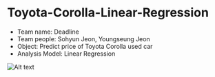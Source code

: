 # Toyota-Corolla-Linear-Regression

* Team name: Deadline
* Team people: Sohyun Jeon, Youngseung Jeon
* Object: Predict price of Toyota Corolla used car
* Analysis Model: Linear Regression


![Alt text](/Users/SherryJeon/GoogleDriver/Git/SherryProject/Toyota-Corolla-Linear-Regression/Flowchart/Flowchart.jpg "Summary of Project")
